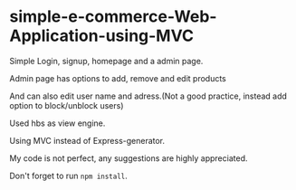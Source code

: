 # simple-e-commerce-Web-Application-using-MVC

Simple Login, signup, homepage and a admin page.

Admin page has options to add, remove and edit products

And can also edit user name and adress.(Not a good practice, instead add option to block/unblock users)

Used hbs as view engine.

Using MVC instead of Express-generator.

My code is not perfect, any suggestions are highly appreciated.

Don't forget to run `npm install`.
